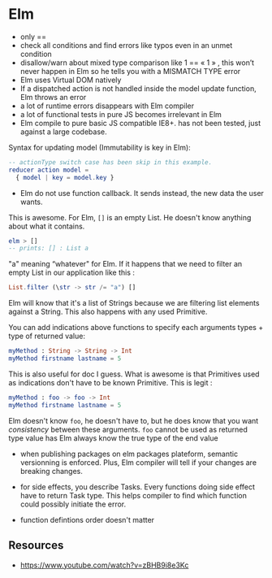 # Elm

- only ==
- check all conditions and find errors like typos even in an unmet condition
- disallow/warn about mixed type comparison like 1 == « 1 » , this won’t never happen in Elm so he tells you with a MISMATCH TYPE error
- Elm uses Virtual DOM natively
- If a dispatched action is not handled inside the model update function, Elm throws an error
- a lot of runtime errors disappears with Elm compiler
- a lot of functional tests in pure JS becomes irrelevant in Elm
- Elm compile to pure basic JS compatible IE8+. has not been tested, just against a large codebase.

Syntax for updating model (Immutability is key in Elm):
```Elm
-- actionType switch case has been skip in this example.
reducer action model =
  { model | key = model.key }
```

- Elm do not use function callback. It sends instead, the new data the user wants.

This is awesome. For Elm, `[]` is an empty List. He doesn't know anything about what it contains.
```Elm
elm > []
-- prints: [] : List a
```
"a" meaning “whatever" for Elm.
If it happens that we need to filter an empty List in our application like this :
```Elm
List.filter (\str -> str /= "a") []
```
Elm will know that it's a list of Strings because we are filtering list elements against a String. This also happens with any used Primitive.


You can add indications above functions to specify each arguments types + type of returned value:
```Elm
myMethod : String -> String -> Int
myMethod firstname lastname = 5
```
This is also useful for doc I guess.
What is awesome is that Primitives used as indications don't have to be known Primitive.
This is legit :
```Elm
myMethod : foo -> foo -> Int
myMethod firstname lastname = 5
```
Elm doesn't know `foo`, he doesn't have to, but he does know that you want _consistency_ between these arguments.
`foo` cannot be used as returned type value has Elm always know the true type of the end value

- when publishing packages on elm packages plateform, semantic versionning is enforced. Plus, Elm compiler will tell if your changes are breaking changes.

- for side effects, you describe Tasks. Every functions doing  side effect have to return Task type. This helps compiler to find which function could possibly initiate the error.

- function defintions order doesn't matter

## Resources
- https://www.youtube.com/watch?v=zBHB9i8e3Kc
